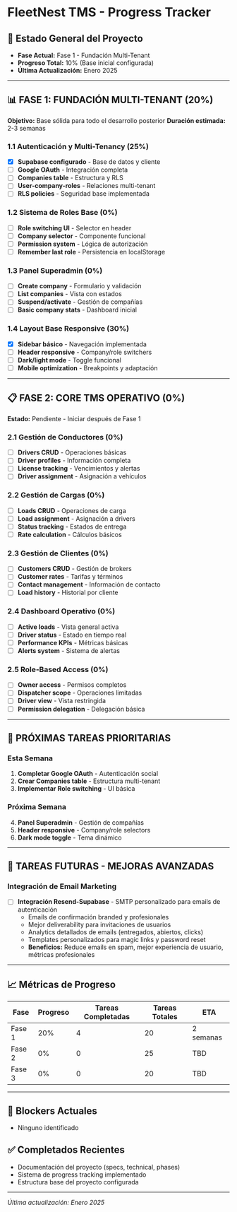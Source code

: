 # FleetNest TMS - Progress Tracker

## 🚀 **Estado General del Proyecto**
- **Fase Actual:** Fase 1 - Fundación Multi-Tenant
- **Progreso Total:** 10% (Base inicial configurada)
- **Última Actualización:** Enero 2025

---

## 📊 **FASE 1: FUNDACIÓN MULTI-TENANT** (20%)
**Objetivo:** Base sólida para todo el desarrollo posterior
**Duración estimada:** 2-3 semanas

### 1.1 Autenticación y Multi-Tenancy (25%)
- [x] **Supabase configurado** - Base de datos y cliente
- [ ] **Google OAuth** - Integración completa
- [ ] **Companies table** - Estructura y RLS
- [ ] **User-company-roles** - Relaciones multi-tenant
- [ ] **RLS policies** - Seguridad base implementada

### 1.2 Sistema de Roles Base (0%)
- [ ] **Role switching UI** - Selector en header
- [ ] **Company selector** - Componente funcional
- [ ] **Permission system** - Lógica de autorización
- [ ] **Remember last role** - Persistencia en localStorage

### 1.3 Panel Superadmin (0%)
- [ ] **Create company** - Formulario y validación
- [ ] **List companies** - Vista con estados
- [ ] **Suspend/activate** - Gestión de compañías
- [ ] **Basic company stats** - Dashboard inicial

### 1.4 Layout Base Responsive (30%)
- [x] **Sidebar básico** - Navegación implementada
- [ ] **Header responsive** - Company/role switchers
- [ ] **Dark/light mode** - Toggle funcional
- [ ] **Mobile optimization** - Breakpoints y adaptación

---

## 📋 **FASE 2: CORE TMS OPERATIVO** (0%)
**Estado:** Pendiente - Iniciar después de Fase 1

### 2.1 Gestión de Conductores (0%)
- [ ] **Drivers CRUD** - Operaciones básicas
- [ ] **Driver profiles** - Información completa
- [ ] **License tracking** - Vencimientos y alertas
- [ ] **Driver assignment** - Asignación a vehículos

### 2.2 Gestión de Cargas (0%)
- [ ] **Loads CRUD** - Operaciones de carga
- [ ] **Load assignment** - Asignación a drivers
- [ ] **Status tracking** - Estados de entrega
- [ ] **Rate calculation** - Cálculos básicos

### 2.3 Gestión de Clientes (0%)
- [ ] **Customers CRUD** - Gestión de brokers
- [ ] **Customer rates** - Tarifas y términos
- [ ] **Contact management** - Información de contacto
- [ ] **Load history** - Historial por cliente

### 2.4 Dashboard Operativo (0%)
- [ ] **Active loads** - Vista general activa
- [ ] **Driver status** - Estado en tiempo real
- [ ] **Performance KPIs** - Métricas básicas
- [ ] **Alerts system** - Sistema de alertas

### 2.5 Role-Based Access (0%)
- [ ] **Owner access** - Permisos completos
- [ ] **Dispatcher scope** - Operaciones limitadas
- [ ] **Driver view** - Vista restringida
- [ ] **Permission delegation** - Delegación básica

---

## 🎯 **PRÓXIMAS TAREAS PRIORITARIAS**

### Esta Semana
1. **Completar Google OAuth** - Autenticación social
2. **Crear Companies table** - Estructura multi-tenant
3. **Implementar Role switching** - UI básica

### Próxima Semana  
4. **Panel Superadmin** - Gestión de compañías
5. **Header responsive** - Company/role selectors
6. **Dark mode toggle** - Tema dinámico

---

## 🔮 **TAREAS FUTURAS - MEJORAS AVANZADAS**

### Integración de Email Marketing
- [ ] **Integración Resend-Supabase** - SMTP personalizado para emails de autenticación
  - Emails de confirmación branded y profesionales  
  - Mejor deliverability para invitaciones de usuarios
  - Analytics detallados de emails (entregados, abiertos, clicks)
  - Templates personalizados para magic links y password reset
  - **Beneficios:** Reduce emails en spam, mejor experiencia de usuario, métricas profesionales

---

## 📈 **Métricas de Progreso**

| Fase | Progreso | Tareas Completadas | Tareas Totales | ETA |
|------|----------|-------------------|----------------|-----|
| Fase 1 | 20% | 4 | 20 | 2 semanas |
| Fase 2 | 0% | 0 | 25 | TBD |
| Fase 3 | 0% | 0 | 20 | TBD |

---

## 🚧 **Blockers Actuales**
- Ninguno identificado

## ✅ **Completados Recientes**
- Documentación del proyecto (specs, technical, phases)
- Sistema de progress tracking implementado
- Estructura base del proyecto configurada

---
*Última actualización: Enero 2025*